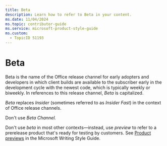 ```yaml
---
title: Beta
description: Learn how to refer to Beta in your content.
ms.date: 11/04/2024
ms.topic: contributor-guide
ms.service: microsoft-product-style-guide
ms.custom:
  - TopicID 51193
---
```



# Beta

Beta is the name of the Office release channel for early adopters and developers in which client builds are available to the subscriber early in the development cycle with the newest code, which is typically weekly or biweekly. In references to this release channel, *Beta* is capitalized.

*Beta* replaces *Insider* (sometimes referred to as *Insider Fast*) in the context of Office release channels.

Don't use *Beta Channel.*

Don't use *beta* in most other contexts—instead, use *preview* to refer to a prerelease product that's ready for testing by customers. See [Product previews](/writing-style-guide-msft-internal/new-products/product-previews) in the Microsoft Writing Style Guide.